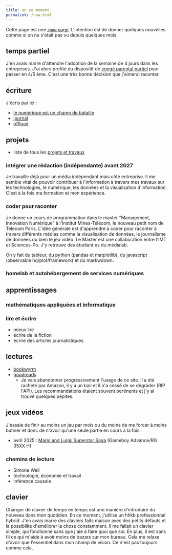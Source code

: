 ```yaml
---
title: en ce moment
permalink: /now.html
---
```


Cette page est une [`/now` page](https://encemoment.site/).
L'intention est de donner quelques nouvelles comme si on ne s'était pas vu depuis quelques mois.

## temps partiel

J'en avais marre d'attendre l'adoption de la semaine de 4 jours dans les entreprises.
J'ai alors profité du dispositif de [congé parental partiel] pour passer en 4/5 ème.
C'est une très bonne décision que j'aimerai raconter.

[congé parental partiel]: https://www.service-public.fr/particuliers/vosdroits/F2332

## écriture

J'écris par ici :

- [le numérique est un champ de bataille](https://write.apreslanu.it/tk/)
- [journal](/journal/)
- [offload](https://write.apreslanu.it/offload/)

## projets

- liste de tous les [projets et travaux](/projets/)

### intégrer une rédaction (indépendante) avant 2027

Je travaille déjà pour un média indépendant mais côté entreprise.
Il me semble vital de pouvoir contribuer à l'information à travers mes travaux sur les technologies, le numérique, les données et la visualisation d'information.
C'est à la fois ma formation et mon expérience.

### coder pour raconter

Je donne un cours de programmation dans le master "Management, Innovation Numérique" à l'Institut Mines-Télécom, le nouveau petit nom de Telecom Paris.
L'idée générale est d'apprendre à coder pour raconter à travers différents médias comme la visualisation de données, le journalisme de données ou bien le jeu vidéo.
Le Master est une collaboration entre l'IMT et Sciences-Po.
J'y retrouve des étudiant·es du médialab.

On y fait du tableur, du python (pandas et matplotlib), du javascript (observable hq/plot/framework) et du markwdown.

### homelab et autohébergement de services numériques


## apprentissages

### mathématiques appliquées et informatique

### lire et écrire

- mieux lire
- écrire de la fiction
- écrire des articles journalistiques

## lectures

- [bookwyrm](https://lire.boitam.eu/)
- [goodreads](https://www.goodreads.com/user_challenges/46907962)
	- Je vais abandonner progressivement l'usage de ce site. Il a été racheté par Amazon, il y a un bail et il n'a cessé de se dégrader (RIP l'API). Les recommandations étaient souvent pertinents et j'y ai trouvé quelques pépites.

## jeux vidéos

J'essaie de finir au moins un jeu par mois ou du moins de me forcer à moins butiner et donc de n'avoir qu'une seule partie en cours à la fois.

- avril 2025 : [Mario and Luigi: Superstar Saga](https://en.wikipedia.org/wiki/Mario_%26_Luigi:_Superstar_Saga) (Gameboy Advance/RG 35XX H)

### chemins de lecture

- Simone Weil
- technologie, économie et travail
- inférence causale

## clavier

Changer de clavier de temps en temps est une manière d'introduire du nouveau dans mon quotidien.
En ce moment, j'utilise un hhkb professionnal hybrid.
J'en avais marre des claviers faits maison avec des petits défauts et la possibilité d'améliorer la chose constamment.
Il me fallait un clavier simple, qui fonctionne sans que j'aie à faire quoi que soi.
En plus, il est sans fil ce qui m'aide à avoir moins de bazars sur mon bureau.
Cela me relaxe d'avoir que l'essentiel dans mon champ de vision.
Ce n'est pas toujours comme cela.
